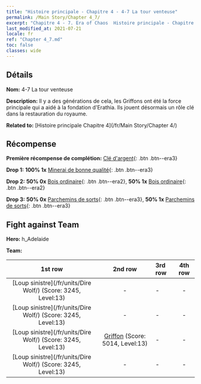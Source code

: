 ```yaml
---
title: "Histoire principale - Chapitre 4 - 4-7 La tour venteuse"
permalink: /Main Story/Chapter 4_7/
excerpt: "Chapitre 4 - 7. Era of Chaos  Histoire principale - Chapitre 4_7. 4-7 La tour venteuse"
last_modified_at: 2021-07-21
locale: fr
ref: "Chapter 4_7.md"
toc: false
classes: wide
---
```


## Détails

 **Nom:** 4-7 La tour venteuse

 **Description:** Il y a des générations de cela, les Griffons ont été la force principale qui a aidé à la fondation d'Erathia. Ils jouent désormais un rôle clé dans la restauration du royaume.

 **Related to:** [Histoire principale Chapitre 4](/fr/Main Story/Chapter 4/)

## Récompense

 **Première récompense de complétion:** [Clé d'argent](/ItemsFR/con_693/){: .btn .btn--era3}

 **Drop 1:** **100% 1x** [Minerai de bonne qualité](/ItemsFR/mat_12/){: .btn .btn--era3}

 **Drop 2:** **50% 0x** [Bois ordinaire](/ItemsFR/mat_7/){: .btn .btn--era2}, **50% 1x** [Bois ordinaire](/ItemsFR/mat_7/){: .btn .btn--era2}

 **Drop 3:** **50% 0x** [Parchemins de sorts](/ItemsFR/con_694/){: .btn .btn--era3}, **50% 1x** [Parchemins de sorts](/ItemsFR/con_694/){: .btn .btn--era3}


## Fight against Team
 **Hero:** h_Adelaide

 **Team:**


  | 1st row | 2nd row | 3rd row | 4th row |
  |:----:|:----:|:----|:----:|
  | [Loup sinistre](/fr/units/Dire Wolf/) (Score: 3245, Level:13)  | - | - | - |
  | [Loup sinistre](/fr/units/Dire Wolf/) (Score: 3245, Level:13)  | - | - | - |
  | [Loup sinistre](/fr/units/Dire Wolf/) (Score: 3245, Level:13)  | [Griffon](/fr/units/Griffin/) (Score: 5014, Level:13)  | - | - |
  | [Loup sinistre](/fr/units/Dire Wolf/) (Score: 3245, Level:13)  | - | - | - |


